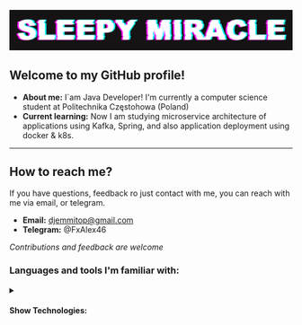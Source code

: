 [![Header](https://github.com/XXXUDI/XXXUDI/blob/main/resources/Glitch1.png)](https://www.youtube.com/@SleepyM1racle)

## Welcome to my GitHub profile!
- **About me:** I`am Java Developer! I'm currently a computer science student at Politechnika Częstohowa (Poland)
- **Current learning:** Now I am studying microservice architecture of applications using Kafka, Spring, and also application deployment using docker & k8s. 

--- 

## How to reach me? 

If you have questions, feedback ro just contact with me, you can reach with me via email, or telegram.

- **Email:** djemmitop@gmail.com
- **Telegram:** @FxAlex46

*Contributions and feedback are welcome*

### Languages and tools I'm familiar with:

<details>
<summary><h4>Show Technologies: </h4></summary>

> <h4>Languages:</h4>
![Java](https://img.shields.io/badge/-Java-090909?style=for-the-badge&logo=java&logoColor=white)
![HTML](https://img.shields.io/badge/-HTML-090909?style=for-the-badge&logo=html&logoColor=white)
![CSS](https://img.shields.io/badge/-CSS-090909?style=for-the-badge&logo=css&logoColor=white)
![JS](https://img.shields.io/badge/-JS-090909?style=for-the-badge)
![C++](https://img.shields.io/badge/-C++-090909?style=for-the-badge&logo=&logoColor=white)

> <h4>Backend frameworks and technologies:</h4>
![SPRING](https://img.shields.io/badge/-Spring-090909?style=for-the-badge&logo=html&logoColor=white)
![HIBERNATE](https://img.shields.io/badge/-HIBERNATE-090909?style=for-the-badge&logo=html&logoColor=white)
![JDBC](https://img.shields.io/badge/-JDBC-090909?style=for-the-badge&logo=html&logoColor=white)
![Kafka](https://img.shields.io/badge/-Kafka-090909?style=for-the-badge&logo=html&logoColor=white)
> <h4>Frontend frameworks and technologies:</h4>
![Nothing](https://img.shields.io/badge/-None-090909?style=for-the-badge&logo=html&logoColor=white)
> <h4>Other technologies:</h4>
![DOCKER](https://img.shields.io/badge/-Docker-090909?style=for-the-badge&logo=html&logoColor=white)
![Android Studio](https://img.shields.io/badge/-Android_Studio-090909?style=for-the-badge&logo=html&logoColor=white)
![Git](https://img.shields.io/badge/-GIT-090909?style=for-the-badge&logo=html&logoColor=white)
![Figma](https://img.shields.io/badge/-Figma-090909?style=for-the-badge&logo=html&logoColor=white)
![Photoshop](https://img.shields.io/badge/-Photoshop-090909?style=for-the-badge&logo=html&logoColor=white)

> <h4>Data Storage Solutions:</h4>
![MySQL](https://img.shields.io/badge/-MySQL-090909?style=for-the-badge&logo=html&logoColor=white)
![PostgreeSQL](https://img.shields.io/badge/-PostgreeSQL-090909?style=for-the-badge&logo=html&logoColor=white)
![H2_DATABASE](https://img.shields.io/badge/-H2_DATABASE-090909?style=for-the-badge&logo=html&logoColor=white)
![NoSQL](https://img.shields.io/badge/-NoSQL-090909?style=for-the-badge&logo=html&logoColor=white)
![MongoDB](https://img.shields.io/badge/-Mongo_DB-090909?style=for-the-badge&logo=html&logoColor=white)
</details>

